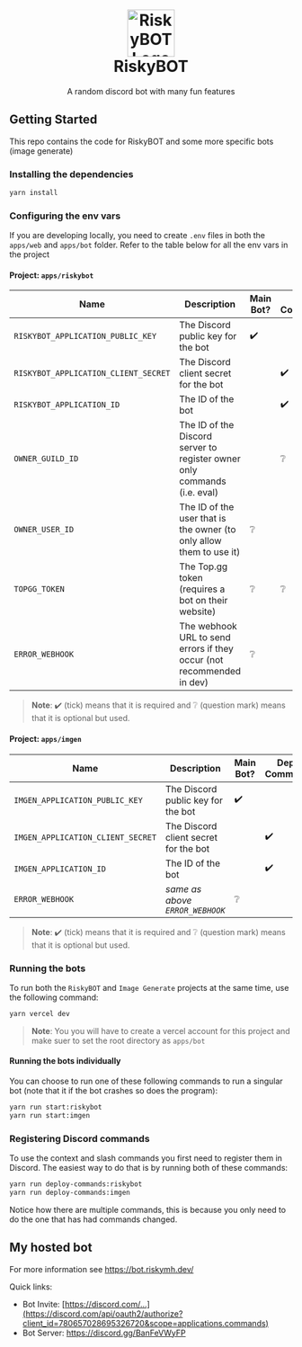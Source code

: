 <h1 align="center">
  <img src="https://bot.riskymh.dev/robot.png" alt="RiskyBOT Logo" width="84">
  <br>
  RiskyBOT
</h1>

<p align="center">A random discord bot with many fun features</p>

## Getting Started

This repo contains the code for RiskyBOT and some more specific bots (image generate)

### Installing the dependencies

```sh
yarn install
```

### Configuring the env vars

If you are developing locally, you need to create `.env` files in both the `apps/web` and `apps/bot` folder. Refer to the table below for all the env vars in the project

#### Project: `apps/riskybot`

| Name                                 | Description                                                              | Main Bot? | Deploy Commands? |
| ------------------------------------ | ------------------------------------------------------------------------ | --------- | ---------------- |
| `RISKYBOT_APPLICATION_PUBLIC_KEY`    | The Discord public key for the bot                                       | ✔️        |                  |
| `RISKYBOT_APPLICATION_CLIENT_SECRET` | The Discord client secret for the bot                                    |           | ✔️               |
| `RISKYBOT_APPLICATION_ID`            | The ID of the bot                                                        |           | ✔️               |
| `OWNER_GUILD_ID`                     | The ID of the Discord server to register owner only commands (i.e. eval) |           | ❔               |
| `OWNER_USER_ID`                      | The ID of the user that is the owner (to only allow them to use it)      | ❔        |                  |
| `TOPGG_TOKEN`                        | The Top.gg token (requires a bot on their website)                       | ❔        | ❔               |
| `ERROR_WEBHOOK`                      | The webhook URL to send errors if they occur (not recommended in dev)    | ❔        |                  |

> **Note**: ✔️ (tick) means that it is required and ❔ (question mark) means that it is optional but used. 

#### Project: `apps/imgen`

| Name                              | Description                                                              | Main Bot? | Deploy Commands? |
| --------------------------------- | ------------------------------------------------------------------------ | --------- | ---------------- |
| `IMGEN_APPLICATION_PUBLIC_KEY`    | The Discord public key for the bot                                       | ✔️        |                  |
| `IMGEN_APPLICATION_CLIENT_SECRET` | The Discord client secret for the bot                                    |           | ✔️               |
| `IMGEN_APPLICATION_ID`            | The ID of the bot                                                        |           | ✔️               |
| `ERROR_WEBHOOK`                   | *same as above `ERROR_WEBHOOK`*                                          | ❔        |                 |

> **Note**: ✔️ (tick) means that it is required and ❔ (question mark) means that it is optional but used.

### Running the bots

To run both the `RiskyBOT` and `Image Generate` projects at the same time, use the following command:

```sh
yarn vercel dev
```

> **Note**: You you will have to create a vercel account for this project and make suer to set the root directory as `apps/bot`

#### Running the bots individually

You can choose to run one of these following commands to run a singular bot (note that it if the bot crashes so does the program):

```sh
yarn run start:riskybot
yarn run start:imgen
```

### Registering Discord commands

To use the context and slash commands you first need to register them in Discord. The easiest way to do that is by running both of these commands:

```sh
yarn run deploy-commands:riskybot
yarn run deploy-commands:imgen
```

Notice how there are multiple commands, this is because you only need to do the one that has had commands changed.

## My hosted bot

For more information see <https://bot.riskymh.dev/>  

Quick links:

* Bot Invite: [https://discord.com/...](https://discord.com/api/oauth2/authorize?client_id=780657028695326720&scope=applications.commands)
* Bot Server: <https://discord.gg/BanFeVWyFP>
